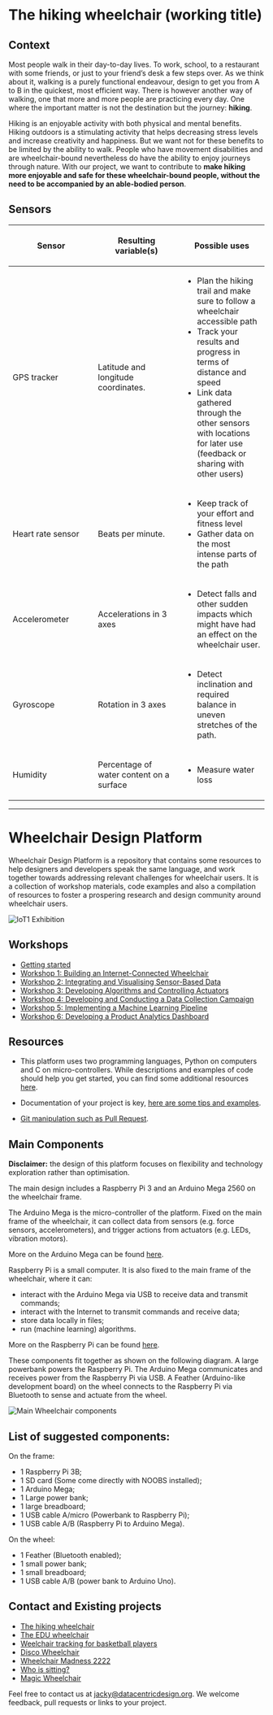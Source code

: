 # The hiking wheelchair (working title)

## Context
Most people walk in their day-to-day lives. To work, school, to a restaurant with some friends, or just to your friend’s desk a few steps over. As we think about it, walking is a purely functional endeavour, design to get you from A to B in the quickest, most efficient way. There is however another way of walking, one that more and more people are practicing every day. One where the important matter is not the destination but the journey: **hiking**.

Hiking is an enjoyable activity with both physical and mental benefits. Hiking outdoors is a stimulating activity that helps decreasing stress levels and increase creativity and happiness. But we want not for these benefits to be limited by the ability to walk. People who have movement disabilities and are wheelchair-bound nevertheless do have the ability to enjoy journeys through nature. With our project, we want to contribute to **make hiking more enjoyable and safe for these wheelchair-bound people, without the need to be accompanied by an able-bodied person**.

## Sensors

<table>
<colgroup>
<col style="width: 33%" />
<col style="width: 33%" />
<col style="width: 33%" />
</colgroup>
<thead>
<tr class="header">
<th><p>Sensor</p></th>
<th><p>Resulting variable(s)</p></th>
<th><p>Possible uses</p></th>
</tr>
</thead>
<tbody>
<tr class="odd">
<td><p>GPS tracker</p></td>
<td><p>Latitude and longitude coordinates.</p></td>
<td><ul>
<li>Plan the hiking trail and make sure to follow a wheelchair accessible path</li>
<li>Track your results and progress in terms of distance and speed</li>
<li>Link data gathered through the other sensors with locations for later use (feedback or sharing with other users)</li>
</ul></td>
</tr>
<tr class="even">
<td><p>Heart rate sensor</p></td>
<td><p>Beats per minute.</p></td>
<td><ul>
<li>Keep track of your effort and fitness level</li>
<li>Gather data on the most intense parts of the path</li>
</ul></td>
</tr>
<tr class="odd">
<td><p>Accelerometer</p></td>
<td><p>Accelerations in 3 axes</p></td>
<td><ul>
<li>Detect falls and other sudden impacts which might have had an effect on the wheelchair user.</li>
</ul></td>
</tr>
<tr class="even">
<td><p>Gyroscope</p></td>
<td><p>Rotation in 3 axes</p></td>
<td><ul>
<li>Detect inclination and required balance in uneven stretches of the path.</li>
</ul></td>
</tr>
<tr class="odd">
<td><p>Humidity</p></td>
<td><p>Percentage of water content on a surface</p></td>
<td><ul>
<li>Measure water loss</li>
</ul></td>
</tr>
</tbody>
</table>


---

# Wheelchair Design Platform

Wheelchair Design Platform is a repository that contains some resources to help
designers and developers speak the same language, and work together towards
addressing relevant challenges for wheelchair users. It is a collection of 
workshop materials, code examples and also a compilation of resources to foster
a prospering research and design community around wheelchair users.


![IoT1 Exhibition](/docs/workshops/images/iot1_exhibition.jpg)

## Workshops

* [Getting started](/docs/workshops/GettingStarted.md)
* [Workshop 1: Building an Internet-Connected Wheelchair](/docs/workshops/Workshop1.md)
* [Workshop 2: Integrating and Visualising Sensor-Based Data](/docs/workshops/Workshop2.md)
* [Workshop 3: Developing Algorithms and Controlling Actuators](/docs/workshops/Workshop3.md)
* [Workshop 4: Developing and Conducting a Data Collection Campaign](/docs/workshops/Workshop4.md)
* [Workshop 5: Implementing a Machine Learning Pipeline](/docs/workshops/Workshop5.md)
* [Workshop 6: Developing a Product Analytics Dashboard](/docs/workshops/Workshop6.md)

## Resources

* This platform uses two programming languages, Python on computers and C on
micro-controllers. While descriptions and examples of code should help you
get started, you can find some additional resources
[here](/docs/resources/software.md "Python and C resources").

* Documentation of your project is key,
[here are some tips and examples](/docs/resources/documentation.md "Documentation tips and examples").

* [Git manipulation such as Pull Request](/docs/resources/git.md "Git manipulation").

## Main Components

__**Disclaimer:**__ the design of this platform focuses on flexibility and
technology exploration rather than optimisation.

The main design includes a Raspberry Pi 3 and an Arduino Mega 2560 on the wheelchair frame.

The Arduino Mega is the micro-controller of the platform. Fixed on the main frame of the wheelchair,
it can collect data from sensors (e.g. force sensors, accelerometers), and trigger actions from actuators
(e.g. LEDs, vibration motors).

More on the Arduino Mega can be found [here](/docs/resources/arduino.md "Arduino resources").

Raspberry Pi is a small computer. It is also fixed to the main frame of the wheelchair,
where it can:
* interact with the Arduino Mega via USB to receive data and transmit commands;
* interact with the Internet to transmit commands and receive data;
* store data locally in files;
* run (machine learning) algorithms.

More on the Raspberry Pi can be found [here](/docs/resources/raspberrypi.md "Raspberry Pi resources").

These components fit together as shown on the following diagram. A large powerbank
powers the Raspberry Pi. The Arduino Mega communicates and receives power from the
Raspberry Pi via USB. A Feather (Arduino-like development board) on the wheel connects to
the Raspberry Pi via Bluetooth to sense and actuate from the wheel.

![Main Wheelchair components](/docs/workshops/images/wheechair-components.png)

## List of suggested components:

On the frame:

* 1 Raspberry Pi 3B;
* 1 SD card (Some come directly with NOOBS installed);
* 1 Arduino Mega;
* 1 Large power bank;
* 1 large breadboard;
* 1 USB cable A/micro (Powerbank to Raspberry Pi);
* 1 USB cable A/B (Raspberry Pi to Arduino Mega).

On the wheel:

* 1 Feather (Bluetooth enabled);
* 1 small power bank;
* 1 small breadboard;
* 1 USB cable A/B (power bank to Arduino Uno).


## Contact and Existing projects

* [The hiking wheelchair](https://github.com/cprecioso/wheelchair-design-platform)
* [The EDU wheelchair](https://github.com/ctsai-1/wheelchair-design-platform)
* [Weelchair tracking for basketball players](https://github.com/FabianIDE/wheelchair-design-platform)
* [Disco Wheelchair](https://github.com/MatthijsBrem/wheelchair-design-platform)
* [Wheelchair Madness 2222](https://github.com/pherkan/wheelchair-design-platform/tree/master/wheelchair)
* [Who is sitting?](https://github.com/Rosanfoppen/wheelchair-design-platform/tree/master/wheelchair)
* [Magic Wheelchair](https://github.com/Yuciena/wheelchair-design-platform)


Feel free to contact us at jacky@datacentricdesign.org. We welcome feedback, pull requests
or links to your project.
